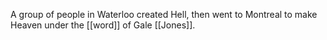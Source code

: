 A group of people in Waterloo created Hell, then went to Montreal to make Heaven under the [[word]] of Gale [[Jones]].